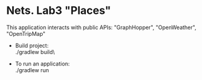 # Nets. Lab3 "Places"
This application interacts with public APIs: "GraphHopper", "OpenWeather", "OpenTripMap"

* Build project:\
./gradlew build\


* To run an application:\
./gradlew run
